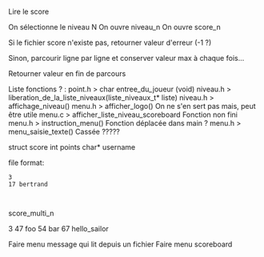 Lire le score

On sélectionne le niveau N
On ouvre niveau_n
On ouvre score_n

Si le fichier score n'existe pas, retourner valeur d'erreur (-1 ?)

Sinon, parcourir ligne par ligne et conserver valeur max à chaque fois...

Retourner valeur en fin de parcours

Liste fonctions ? :
point.h > char entree_du_joueur (void)
niveau.h > liberation_de_la_liste_niveaux(liste_niveaux_t* liste)
niveau.h > affichage_niveau()
menu.h > afficher_logo()
    On ne s'en sert pas mais, peut être utile
menu.c > afficher_liste_niveau_scoreboard
    Fonction non fini
menu.h > instruction_menu()
    Fonction déplacée dans main ?
menu.h > menu_saisie_texte()
    Cassée ?????




struct score
    int points
    char* username



file format:
```
3
17 bertrand



```








score_multi_n

3
47 foo
54 bar
67 hello_sailor




Faire menu message qui lit depuis un fichier
Faire menu scoreboard